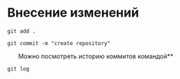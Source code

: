 # Внесение изменений

```git add .```

```git commit -m "create repository"```

&emsp; &ensp;Можно посмотреть историю коммитов командой**

```git log```


